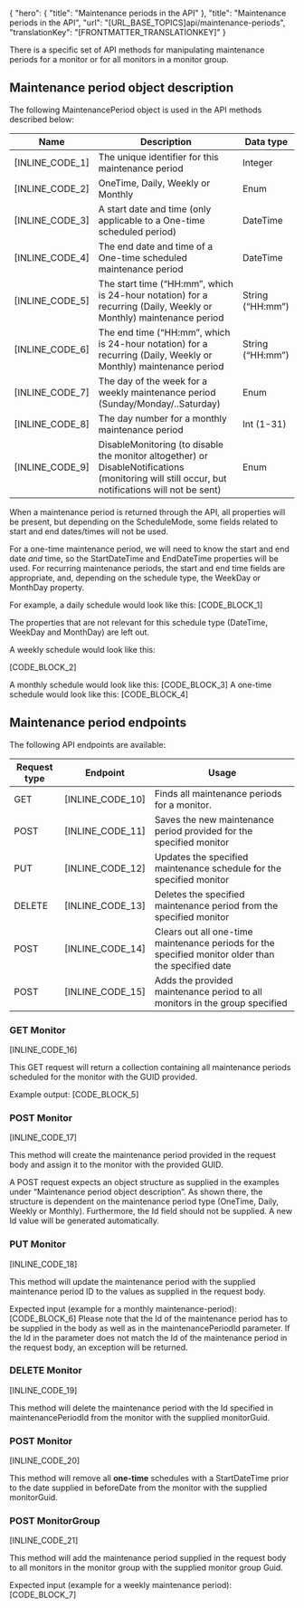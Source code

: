 {
  "hero": {
    "title": "Maintenance periods in the API"
  },
  "title": "Maintenance periods in the API",
  "url": "[URL_BASE_TOPICS]api/maintenance-periods",
  "translationKey": "[FRONTMATTER_TRANSLATIONKEY]"
}

There is a specific set of API methods for manipulating maintenance periods for a monitor or for all monitors in a monitor group.

## Maintenance period object description

The following MaintenancePeriod object is used in the API methods described below:

| Name              | Description                                                                                                                                     | Data type        |
|-------------------|-------------------------------------------------------------------------------------------------------------------------------------------------|------------------|
| [INLINE_CODE_1]              | The unique identifier for this maintenance period                                                                                               | Integer          |
| [INLINE_CODE_2]    | OneTime, Daily, Weekly or Monthly                                                                                                               | Enum             |
| [INLINE_CODE_3]   | A start date and time (only applicable to a One-time scheduled period)                                                                          | DateTime         |
| [INLINE_CODE_4]     | The end date and time of a One-time scheduled maintenance period                                                                                | DateTime         |
| [INLINE_CODE_5]       | The start time (“HH:mm”, which is 24-hour notation) for a recurring (Daily, Weekly or Monthly) maintenance period                               | String (“HH:mm”) |
| [INLINE_CODE_6]         | The end time (“HH:mm”, which is 24-hour notation) for a recurring (Daily, Weekly or Monthly) maintenance period                                 | String (“HH:mm”) |
| [INLINE_CODE_7]         | The day of the week for a weekly maintenance period (Sunday/Monday/..Saturday)                                                              | Enum             |
| [INLINE_CODE_8]        | The day number for a monthly maintenance period                                                                                                 | Int (1-31)       |
| [INLINE_CODE_9] | DisableMonitoring (to disable the monitor altogether) or DisableNotifications (monitoring will still occur, but notifications will not be sent) | Enum             |

When a maintenance period is returned through the API, all properties will be present, but depending on the ScheduleMode, some fields related to start and end dates/times will not be used.

For a one-time maintenance period, we will need to know the start and end date *and* time, so the StartDateTime and EndDateTime properties will be used. For recurring maintenance periods, the start and end time fields are appropriate, and, depending on the schedule type, the WeekDay or MonthDay property.

For example, a daily schedule would look like this:
[CODE_BLOCK_1]

The properties that are not relevant for this schedule type (DateTime, WeekDay and MonthDay) are left out.

A weekly schedule would look like this:

[CODE_BLOCK_2]

A monthly schedule would look like this:
[CODE_BLOCK_3]
A one-time schedule would look like this:
[CODE_BLOCK_4]

## Maintenance period endpoints

The following API endpoints are available:

| Request type | Endpoint                                                        | Usage                                                                                               |
|--------------|-----------------------------------------------------------------|-----------------------------------------------------------------------------------------------------|
| GET          | [INLINE_CODE_10]                       | Finds all maintenance periods for a monitor.                                                        |
| POST         | [INLINE_CODE_11]                       | Saves the new maintenance period provided for the specified monitor                                 |
| PUT          | [INLINE_CODE_12] | Updates the specified maintenance schedule for the specified monitor                                |
| DELETE       | [INLINE_CODE_13] | Deletes the specified maintenance period from the specified monitor                                 |
| POST         | [INLINE_CODE_14]  | Clears out all one-time maintenance periods for the specified monitor older than the specified date |
| POST         | [INLINE_CODE_15]             | Adds the provided maintenance period to all monitors in the group specified                         |

### GET Monitor

[INLINE_CODE_16]

This GET request will return a collection containing all maintenance periods scheduled for the monitor with the GUID provided.

Example output:
[CODE_BLOCK_5]

### POST Monitor

[INLINE_CODE_17]

This method will create the maintenance period provided in the request body and assign it to the monitor with the provided GUID.

A POST request expects an object structure as supplied in the examples under “Maintenance period object description”. As shown there, the structure is dependent on the maintenance period type (OneTime, Daily, Weekly or Monthly). Furthermore, the Id field should not be supplied. A new Id value will be generated automatically.

### PUT Monitor

[INLINE_CODE_18]

This method will update the maintenance period with the supplied maintenance period ID to the values as supplied in the request body.

Expected input (example for a monthly maintenance-period):
[CODE_BLOCK_6]
Please note that the Id of the maintenance period has to be supplied in the body as well as in the maintenancePeriodId parameter. If the Id in the parameter does not match the Id of the maintenance period in the request body, an exception will be returned.

### DELETE Monitor

[INLINE_CODE_19]

This method will delete the maintenance period with the Id specified in maintenancePeriodId from the monitor with the supplied monitorGuid.

### POST Monitor

[INLINE_CODE_20]

This method will remove all **one-time** schedules with a StartDateTime prior to the date supplied in beforeDate from the monitor with the supplied monitorGuid.

### POST MonitorGroup

[INLINE_CODE_21]

This method will add the maintenance period supplied in the request body to all monitors in the monitor group with the supplied monitor group Guid.

Expected input (example for a weekly maintenance period):
[CODE_BLOCK_7]